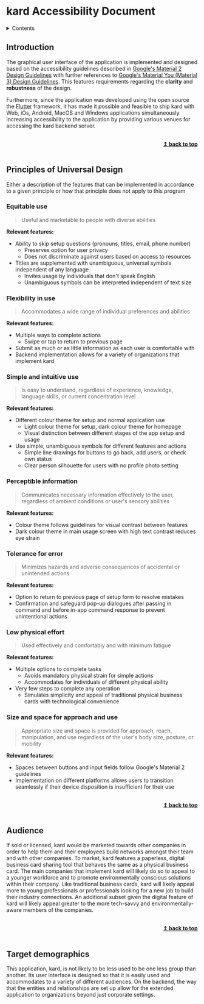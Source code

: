 # kard Accessibility Document

<details>
  <summary>Contents</summary>

## Contents

- [Introduction](#introduction)
- [Principles of Universal Design](#universal-design-principles)
  - [Equitable use](#equitable-use)
  - [Flexibility in use](#flexible-in-use)
  - [Simple and intuitive use](#simple-and-intuitive-use)
  - [Perceptible information](#perceptible-information)
  - [Tolerance for error](#tolerance-for-error)
  - [Low physical effort](#low-physical-effort)
  - [Size and space for approach and use](#size-and-shape-for-approach-and-use)
- [Audience](#audience)
- [Target demographics](#target-demographics)

</details>

## Introduction

The graphical user interface of the application is implemented and designed based on the accessibility guidelines described in [Google's Material 2 Design Guidelines](https://material.io/design) with further references to [Google's Material You (Material 3) Design Guidelines](https://m3.material.io). This features requirements regarding the **clarity** and **robustness** of the design. 

Furthermore, since the application was developed using the open source the [Flutter](https://flutter.dev) framework, it has made it possible and feasible to ship kard with Web, iOs, Android, MacOS and Windows applications simultaneously increasing accessibility to the application by providing various venues for accessing the kard backend server.

<br/>
<div align="right">
    <b><a href="#----">↥ back to top</a></b>
</div>
<br/>

## Principles of Universal Design

Either a description of the features that can be implemented in accordance to a given principle or how that principle does not apply to this program

### Equitable use

> Useful and marketable to people with diverse abilities

**Relevant features:**

- Ability to skip setup questions (pronouns, titles, email, phone number) 
  - Preserves option for user privacy
  - Does not discriminate against users based on access to resources
- Titles are supplemented with unambiguous, universal symbols independent of any language
  - Invites usage by individuals that don't speak English
  - Unambiguous symbols can be interpreted independent of text size

### Flexibility in use

> Accommodates a wide range of individual preferences and abilities

**Relevant features:**

- Multiple ways to complete actions 
  - Swipe or tap to return to previous page
- Submit as much or as little information as each user is comfortable with
- Backend implementation allows for a variety of organizations that implement kard 
  
### Simple and intuitive use

> Is easy to understand, regardless of experience, knowledge, language skills, or current concentration level

**Relevant features:**

- Different colour theme for setup and normal application use
  - Light colour theme for setup, dark colour theme for homepage
  - Visual distinction between different stages of the app setup and usage
- Use simple, unambiguous symbols for different features and actions
  - Simple line drawings for buttons to go back, add users, or check own status
  - Clear person silhouette for users with no profile photo setting

### Perceptible information

> Communicates necessary information effectively to the user, regardless of ambient conditions or user's sensory abilities

**Relevant features:**

- Colour theme follows guidelines for visual contrast between features
- Dark colour theme in main usage screen with high text contrast reduces eye strain

### Tolerance for error

> Minimizes hazards and adverse consequences of accidental or unintended actions

**Relevant features:**

- Option to return to previous page of setup form to resolve mistakes
- Confirmation and safeguard pop-up dialogues after passing in command and before in-app command response to prevent unintentional actions

### Low physical effort

> Used effectively and comfortably and with minimum fatigue 

**Relevant features:**

- Multiple options to complete tasks
  - Avoids mandatory physical strain for simple actions
  - Accommodates for individuals of different physical ability
- Very few steps to complete any operation
  - Simulates simplicity and appeal of traditional physical business cards with technological convenience
  
### Size and space for approach and use

> Appropriate size and space is provided for approach, reach, manipulation, and use regardless of the user's body size, posture, or mobility

**Relevant features:**

- Spaces between buttons and input fields follow Google's Material 2 guidelines
- Implementation on different platforms allows users to transition seamlessly if their device disposition is insufficient for their use

<br/>
<div align="right">
    <b><a href="#----">↥ back to top</a></b>
</div>
<br/>

## Audience

If sold or licensed, kard would be marketed towards other companies in order to help them and their employees
build networks amongst their team and with other companies. To market, kard features a paperless, digital 
business card sharing tool that behaves the same as a physical business card. The main companies that implement
kard will likely do so to appeal to a younger workforce and to promote environmentally conscious solutions 
within their company. Like traditional business cards, kard will likely appeal more to young professionals or 
professionals looking for a new job to build their industry connections. An additional subset given the digital 
feature of kard will likely appeal greater to the more tech-savvy and environmentally-aware members of the 
companies.

<br/>
<div align="right">
    <b><a href="#----">↥ back to top</a></b>
</div>
<br/>

## Target demographics

This application, kard, is not likely to be less used to be one less group than another. Its user interface is
designed so that it is easily used and accommodates to a variety of different audiences. On the backend, the 
way that the entities and relationships are set up allow for the extended application to organizations beyond
just corporate settings. 